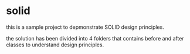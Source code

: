 # solid

this is a sample project to depmonstrate SOLID design principles.

the solution has been divided into 4 folders that contains before and after classes to understand design principles.
